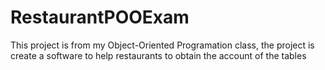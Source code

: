 # RestaurantPOOExam
This project is from my Object-Oriented Programation class, the project is create a software to help restaurants to obtain the account of the tables
